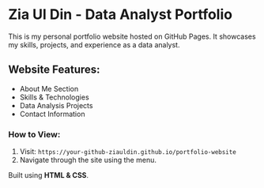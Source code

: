 # Zia Ul Din - Data Analyst Portfolio

This is my personal portfolio website hosted on GitHub Pages. It showcases my skills, projects, and experience as a data analyst.

## Website Features:
- About Me Section
- Skills & Technologies
- Data Analysis Projects
- Contact Information

### How to View:
1. Visit: `https://your-github-ziauldin.github.io/portfolio-website`
2. Navigate through the site using the menu.

Built using **HTML & CSS**.
